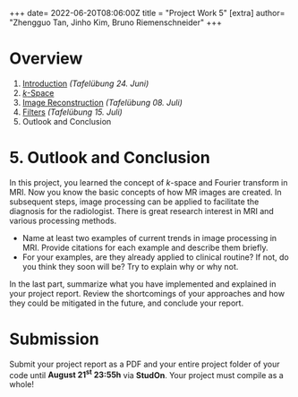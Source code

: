 +++
date= 2022-06-20T08:06:00Z
title = "Project Work 5"
[extra]
author= "Zhengguo Tan, Jinho Kim, Bruno Riemenschneider"
+++

# Overview

1) [Introduction](./introduction.md) *(Tafelübung 24. Juni)*
2) [*k*-Space](./kspace.md)
3) [Image Reconstruction](./fftshift.md) *(Tafelübung 08. Juli)*
4) [Filters](./filters.md) *(Tafelübung 15. Juli)*
5) Outlook and Conclusion


# 5. Outlook and Conclusion
In this project, you learned the concept of $k$-space and Fourier transform in MRI.
Now you know the basic concepts of how MR images are created.
In subsequent steps, image processing can be applied to facilitate the diagnosis for the radiologist.
There is great research interest in MRI and various processing methods.

* Name at least two examples of current trends in image processing in MRI. Provide citations for each example and describe them briefly.
* For your examples, are they already applied to clinical routine? If not, do you think they soon will be? Try to explain why or why not.

In the last part, summarize what you have implemented and explained in your project report. Review the shortcomings of your approaches and how they could be mitigated in the future, and conclude your report.

# Submission

Submit your project report as a PDF and your entire project folder of your code until **August 21<sup>st</sup> 23:55h** via **StudOn**.
Your project must compile as a whole!